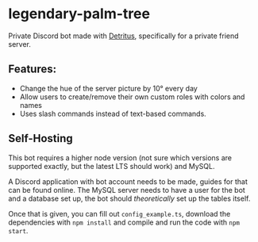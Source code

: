 # legendary-palm-tree

Private Discord bot made with [Detritus](https://github.com/detritusjs/client), specifically for a private friend server.

## Features:
-   Change the hue of the server picture by 10° every day
-   Allow users to create/remove their own custom roles with colors and names
-   Uses slash commands instead of text-based commands.

## Self-Hosting

This bot requires a higher node version (not sure which versions are supported exactly, but the latest LTS should work) and MySQL.

A Discord application with bot account needs to be made, guides for that can be found online. The MySQL server needs to have a user for the bot and a database set up, the bot should *theoretically* set up the tables itself.

Once that is given, you can fill out `config_example.ts`, download the dependencies with `npm install` and compile and run the code with `npm start`.
